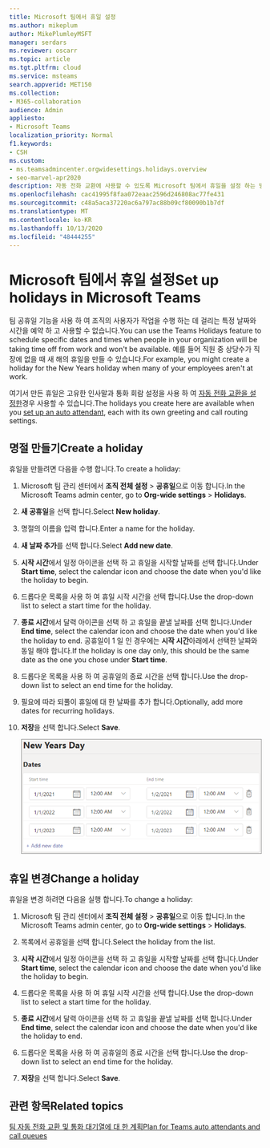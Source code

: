 ```yaml
---
title: Microsoft 팀에서 휴일 설정
ms.author: mikeplum
author: MikePlumleyMSFT
manager: serdars
ms.reviewer: oscarr
ms.topic: article
ms.tgt.pltfrm: cloud
ms.service: msteams
search.appverid: MET150
ms.collection:
- M365-collaboration
audience: Admin
appliesto:
- Microsoft Teams
localization_priority: Normal
f1.keywords:
- CSH
ms.custom:
- ms.teamsadmincenter.orgwidesettings.holidays.overview
- seo-marvel-apr2020
description: 자동 전화 교환에 사용할 수 있도록 Microsoft 팀에서 휴일을 설정 하는 방법에 대해 알아봅니다.
ms.openlocfilehash: cac41995f8faa072eaac2596d246808ac77fe431
ms.sourcegitcommit: c48a5aca37220ac6a797ac88b09cf80090b1b7df
ms.translationtype: MT
ms.contentlocale: ko-KR
ms.lasthandoff: 10/13/2020
ms.locfileid: "48444255"
---
```

# <a name="set-up-holidays-in-microsoft-teams"></a><span data-ttu-id="6d686-103">Microsoft 팀에서 휴일 설정</span><span class="sxs-lookup"><span data-stu-id="6d686-103">Set up holidays in Microsoft Teams</span></span>

<span data-ttu-id="6d686-104">팀 공휴일 기능을 사용 하 여 조직의 사용자가 작업을 수행 하는 데 걸리는 특정 날짜와 시간을 예약 하 고 사용할 수 없습니다.</span><span class="sxs-lookup"><span data-stu-id="6d686-104">You can use the Teams Holidays feature to schedule specific dates and times when people in your organization will be taking time off from work and won't be available.</span></span> <span data-ttu-id="6d686-105">예를 들어 직원 중 상당수가 직장에 없을 때 새 해의 휴일을 만들 수 있습니다.</span><span class="sxs-lookup"><span data-stu-id="6d686-105">For example, you might create a holiday for the New Years holiday when many of your employees aren't at work.</span></span>

<span data-ttu-id="6d686-106">여기서 만든 휴일은 고유한 인사말과 통화 회람 설정을 사용 하 여 [자동 전화 교환을 설정한](create-a-phone-system-auto-attendant.md)경우 사용할 수 있습니다.</span><span class="sxs-lookup"><span data-stu-id="6d686-106">The holidays you create here are available when you [set up an auto attendant](create-a-phone-system-auto-attendant.md), each with its own greeting and call routing settings.</span></span>

## <a name="create-a-holiday"></a><span data-ttu-id="6d686-107">명절 만들기</span><span class="sxs-lookup"><span data-stu-id="6d686-107">Create a holiday</span></span>

<span data-ttu-id="6d686-108">휴일을 만들려면 다음을 수행 합니다.</span><span class="sxs-lookup"><span data-stu-id="6d686-108">To create a holiday:</span></span>

1. <span data-ttu-id="6d686-109">Microsoft 팀 관리 센터에서 **조직 전체 설정**  >  **공휴일**으로 이동 합니다.</span><span class="sxs-lookup"><span data-stu-id="6d686-109">In the Microsoft Teams admin center, go to **Org-wide settings** > **Holidays**.</span></span>

2. <span data-ttu-id="6d686-110">**새 공휴일**을 선택 합니다.</span><span class="sxs-lookup"><span data-stu-id="6d686-110">Select **New holiday**.</span></span>

3. <span data-ttu-id="6d686-111">명절의 이름을 입력 합니다.</span><span class="sxs-lookup"><span data-stu-id="6d686-111">Enter a name for the holiday.</span></span>

4. <span data-ttu-id="6d686-112">**새 날짜 추가**를 선택 합니다.</span><span class="sxs-lookup"><span data-stu-id="6d686-112">Select **Add new date**.</span></span>

5. <span data-ttu-id="6d686-113">**시작 시간**에서 일정 아이콘을 선택 하 고 휴일을 시작할 날짜를 선택 합니다.</span><span class="sxs-lookup"><span data-stu-id="6d686-113">Under **Start time**, select the calendar icon and choose the date when you'd like the holiday to begin.</span></span>

6. <span data-ttu-id="6d686-114">드롭다운 목록을 사용 하 여 휴일 시작 시간을 선택 합니다.</span><span class="sxs-lookup"><span data-stu-id="6d686-114">Use the drop-down list to select a start time for the holiday.</span></span>

7. <span data-ttu-id="6d686-115">**종료 시간**에서 달력 아이콘을 선택 하 고 휴일을 끝낼 날짜를 선택 합니다.</span><span class="sxs-lookup"><span data-stu-id="6d686-115">Under **End time**, select the calendar icon and choose the date when you'd like the holiday to end.</span></span> <span data-ttu-id="6d686-116">공휴일이 1 일 인 경우에는 **시작 시간**아래에서 선택한 날짜와 동일 해야 합니다.</span><span class="sxs-lookup"><span data-stu-id="6d686-116">If the holiday is one day only, this should be the same date as the one you chose under **Start time**.</span></span>

8. <span data-ttu-id="6d686-117">드롭다운 목록을 사용 하 여 공휴일의 종료 시간을 선택 합니다.</span><span class="sxs-lookup"><span data-stu-id="6d686-117">Use the drop-down list to select an end time for the holiday.</span></span>

9. <span data-ttu-id="6d686-118">필요에 따라 되풀이 휴일에 대 한 날짜를 추가 합니다.</span><span class="sxs-lookup"><span data-stu-id="6d686-118">Optionally, add more dates for recurring holidays.</span></span>

10. <span data-ttu-id="6d686-119">**저장**을 선택 합니다.</span><span class="sxs-lookup"><span data-stu-id="6d686-119">Select **Save**.</span></span>

    ![](media/holidays-set-up.png)

## <a name="change-a-holiday"></a><span data-ttu-id="6d686-120">휴일 변경</span><span class="sxs-lookup"><span data-stu-id="6d686-120">Change a holiday</span></span>

<span data-ttu-id="6d686-121">휴일을 변경 하려면 다음을 실행 합니다.</span><span class="sxs-lookup"><span data-stu-id="6d686-121">To change a holiday:</span></span>

1. <span data-ttu-id="6d686-122">Microsoft 팀 관리 센터에서 **조직 전체 설정**  >  **공휴일**으로 이동 합니다.</span><span class="sxs-lookup"><span data-stu-id="6d686-122">In the Microsoft Teams admin center, go to **Org-wide settings** > **Holidays**.</span></span>

2. <span data-ttu-id="6d686-123">목록에서 공휴일을 선택 합니다.</span><span class="sxs-lookup"><span data-stu-id="6d686-123">Select the holiday from the list.</span></span>

3. <span data-ttu-id="6d686-124">**시작 시간**에서 일정 아이콘을 선택 하 고 휴일을 시작할 날짜를 선택 합니다.</span><span class="sxs-lookup"><span data-stu-id="6d686-124">Under **Start time**, select the calendar icon and choose the date when you'd like the holiday to begin.</span></span>

4. <span data-ttu-id="6d686-125">드롭다운 목록을 사용 하 여 휴일 시작 시간을 선택 합니다.</span><span class="sxs-lookup"><span data-stu-id="6d686-125">Use the drop-down list to select a start time for the holiday.</span></span>

5. <span data-ttu-id="6d686-126">**종료 시간**에서 달력 아이콘을 선택 하 고 휴일을 끝낼 날짜를 선택 합니다.</span><span class="sxs-lookup"><span data-stu-id="6d686-126">Under **End time**, select the calendar icon and choose the date when you'd like the holiday to end.</span></span> 

6. <span data-ttu-id="6d686-127">드롭다운 목록을 사용 하 여 공휴일의 종료 시간을 선택 합니다.</span><span class="sxs-lookup"><span data-stu-id="6d686-127">Use the drop-down list to select an end time for the holiday.</span></span>

7. <span data-ttu-id="6d686-128">**저장**을 선택 합니다.</span><span class="sxs-lookup"><span data-stu-id="6d686-128">Select **Save**.</span></span>

## <a name="related-topics"></a><span data-ttu-id="6d686-129">관련 항목</span><span class="sxs-lookup"><span data-stu-id="6d686-129">Related topics</span></span>

[<span data-ttu-id="6d686-130">팀 자동 전화 교환 및 통화 대기열에 대 한 계획</span><span class="sxs-lookup"><span data-stu-id="6d686-130">Plan for Teams auto attendants and call queues</span></span>](plan-auto-attendant-call-queue.md)
